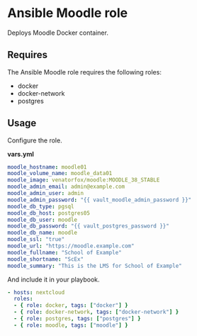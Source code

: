 # Ansible Moodle role

Deploys Moodle Docker container.

## Requires

The Ansible Moodle role requires the following roles:

* docker
* docker-network
* postgres

## Usage

Configure the role.

**vars.yml**

```yml
moodle_hostname: moodle01
moodle_volume_name: moodle_data01
moodle_image: venatorfox/moodle:MOODLE_38_STABLE
moodle_admin_email: admin@example.com
moodle_admin_user: admin
moodle_admin_password: "{{ vault_moodle_admin_password }}"
moodle_db_type: pgsql
moodle_db_host: postgres05
moodle_db_user: moodle
moodle_db_password: "{{ vault_postgres_password }}"
moodle_db_name: moodle
moodle_ssl: "true"
moodle_url: "https://moodle.example.com"
moodle_fullname: "School of Example"
moodle_shortname: "ScEx"
moodle_summary: "This is the LMS for School of Example"
````

And include it in your playbook.

```yml
- hosts: nextcloud
  roles:
  - { role: docker, tags: ["docker"] }
  - { role: docker-network, tags: ["docker-network"] }
  - { role: postgres, tags: ["postgres"] }
  - { role: moodle, tags: ["moodle"] }
```